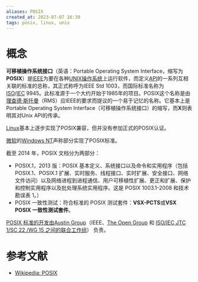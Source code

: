 ```yaml
---
aliases: POSIX
created_at: 2023-07-07 16:39
tags: posix, linux, unix
---
```


# 概念

**可移植操作系统接口**（英语：Portable Operating System Interface，缩写为**POSIX**）是[IEEE](https://zh.m.wikipedia.org/wiki/IEEE "IEEE")为要在各种[UNIX](https://zh.m.wikipedia.org/wiki/UNIX "UNIX")[操作系统](https://zh.m.wikipedia.org/wiki/%E6%93%8D%E4%BD%9C%E7%B3%BB%E7%BB%9F "操作系统")上运行软件，而定义[API](https://zh.m.wikipedia.org/wiki/API "API")的一系列互相关联的标准的总称，其正式称呼为IEEE Std 1003，而国际标准名称为[ISO](https://zh.m.wikipedia.org/wiki/ISO "ISO")/[IEC](https://zh.m.wikipedia.org/wiki/IEC "IEC") 9945。此标准源于一个大约开始于1985年的项目。POSIX这个名称是由[理查德·斯托曼](https://zh.m.wikipedia.org/wiki/%E7%90%86%E6%9F%A5%E5%BE%B7%C2%B7%E6%96%AF%E6%89%98%E6%9B%BC "理查德·斯托曼")（RMS）应IEEE的要求而提议的一个易于记忆的名称。它基本上是Portable Operating System Interface（可移植操作系统接口）的缩写，而**X**则表明其对Unix API的传承。

[Linux](https://zh.m.wikipedia.org/wiki/Linux "Linux")基本上逐步实现了POSIX兼容，但并没有参加正式的POSIX认证。

[微软](https://zh.m.wikipedia.org/wiki/%E5%BE%AE%E8%BD%AF "微软")的[Windows NT](https://zh.m.wikipedia.org/wiki/Windows_NT "Windows NT")声称部分实现了POSIX标准。

截至 2014 年，POSIX 文档分为两部分：
- POSIX.1，2013 版：POSIX 基本定义、系统接口以及命令和实用程序（包括 POSIX.1、POSIX.1 扩展、实时服务、线程接口、实时扩展、安全接口、网络文件访问）以及网络进程到进程通信、用户可移植性扩展、更正和扩展、保护和控制实用程序以及批处理系统实用程序。这是 POSIX 1003.1-2008 和技术勘误表 1。）
- POSIX 一致性测试：符合标准的 POSIX 测试套件：**VSX-PCTS**或**VSX POSIX 一致性测试套件**。

[POSIX 标准的开发由Austin Group](https://en.wikipedia.org/wiki/Austin_Group "奥斯汀集团")（IEEE、[The Open Group](https://en.wikipedia.org/wiki/The_Open_Group "The Open Group") 和 [ISO/IEC JTC 1/SC 22 /WG 15 之间的联合](https://en.wikipedia.org/wiki/ISO/IEC_JTC_1/SC_22 "ISO/IEC JTC 1/SC 22")[工作组](https://en.wikipedia.org/wiki/Working_group "工作小组")） 负责。


# 参考文献

- [Wikipedia: POSIX](https://en.wikipedia.org/wiki/POSIX)
